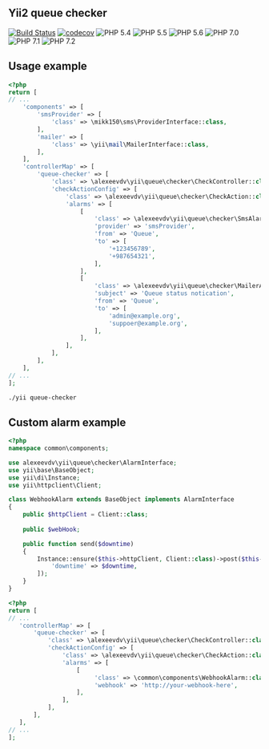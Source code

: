 Yii2 queue checker
------------------

[![Build Status](https://travis-ci.org/alexeevdv/yii2-queue-checker.svg?branch=master)](https://travis-ci.org/alexeevdv/yii2-queue-checker) 
[![codecov](https://codecov.io/gh/alexeevdv/yii2-queue-checker/branch/master/graph/badge.svg)](https://codecov.io/gh/alexeevdv/yii2-queue-checker)
![PHP 5.4](https://img.shields.io/badge/PHP-5.4-green.svg) 
![PHP 5.5](https://img.shields.io/badge/PHP-5.5-green.svg) 
![PHP 5.6](https://img.shields.io/badge/PHP-5.6-green.svg) 
![PHP 7.0](https://img.shields.io/badge/PHP-7.0-green.svg) 
![PHP 7.1](https://img.shields.io/badge/PHP-7.1-green.svg) 
![PHP 7.2](https://img.shields.io/badge/PHP-7.2-green.svg)

## Usage example


```php
<?php
return [
// ...
    'components' => [
        'smsProvider' => [
            'class' => \mikk150\sms\ProviderInterface::class,       
        ],
        'mailer' => [
            'class' => \yii\mail\MailerInterface::class,
        ],
    ],
    'controllerMap' => [
        'queue-checker' => [
            'class' => \alexeevdv\yii\queue\checker\CheckController::class,
            'checkActionConfig' => [
                'class' => \alexeevdv\yii\queue\checker\CheckAction::class,
                'alarms' => [
                    [
                        'class' => \alexeevdv\yii\queue\checker\SmsAlarm::class,
                        'provider' => 'smsProvider',
                        'from' => 'Queue',
                        'to' => [
                            '+123456789',
                            '+987654321',
                        ],
                    ],
                    [
                        'class' => \alexeevdv\yii\queue\checker\MailerAlarm::class,
                        'subject' => 'Queue status notication',
                        'from' => 'Queue',
                        'to' => [
                            'admin@example.org',
                            'suppoer@example.org',
                        ],
                    ],
                ],
            ],
        ],
    ],
// ...
];
```

```bash
./yii queue-checker
```

## Custom alarm example

```php
<?php
namespace common\components;

use alexeevdv\yii\queue\checker\AlarmInterface;
use yii\base\BaseObject;
use yii\di\Instance;
use yii\httpclient\Client;

class WebhookAlarm extends BaseObject implements AlarmInterface 
{
    public $httpClient = Client::class;
    
    public $webHook;

    public function send($downtime)
    {
        Instance::ensure($this->httpClient, Client::class)->post($this->webhook, [
            'downtime' => $downtime,
        ]);
    }
}
```

```php
<?php
return [
// ...
   'controllerMap' => [
       'queue-checker' => [
           'class' => \alexeevdv\yii\queue\checker\CheckController::class,
           'checkActionConfig' => [
               'class' => \alexeevdv\yii\queue\checker\CheckAction::class,
               'alarms' => [
                   [
                        'class' => \common\components\WebhookAlarm::class,
                        'webhook' => 'http://your-webhook-here',
                   ],
               ],
           ],
       ],
   ],
// ...
];
```

